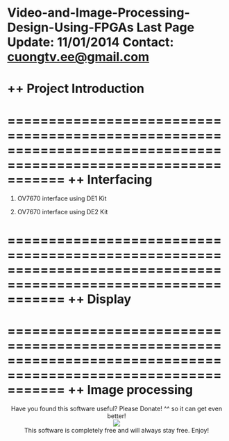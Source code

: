 Video-and-Image-Processing-Design-Using-FPGAs
Last Page Update: 11/01/2014
Contact: cuongtv.ee@gmail.com
===============================================================================================================
++ Project Introduction 
===============================================================================================================


===============================================================================================================
++ Interfacing
===============================================================================================================
1. OV7670 interface using DE1 Kit

2. OV7670 interface using DE2 Kit
 
===============================================================================================================
++ Display
===============================================================================================================


===============================================================================================================
++ Image processing
===============================================================================================================


<p align="center">
Have you found this software useful? Please Donate! ^^ so it can get even better! <br />
<a href="https://www.paypal.com/cgi-bin/webscr?cmd=_s-xclick&hosted_button_id=2AM852KBMM62J"><img src="https://www.paypalobjects.com/en_US/i/btn/btn_donateCC_LG.gif" hspace="0" vspace="0" border="0" /></a><br />
This software is completely free and will always stay free. Enjoy!
</p>

